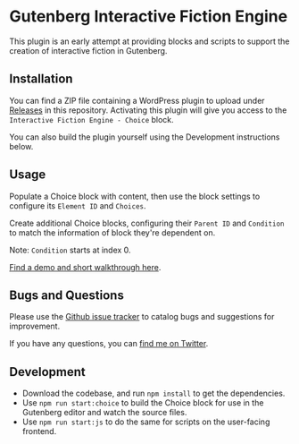 # Gutenberg Interactive Fiction Engine

This plugin is an early attempt at providing blocks and scripts to support the creation of interactive fiction in Gutenberg.

## Installation

You can find a ZIP file containing a WordPress plugin to upload under [Releases](https://github.com/artemiomorales/gutenberg-interactive-fiction-engine/releases/)  in this repository. Activating this plugin will give you access to the `Interactive Fiction Engine - Choice` block.

You can also build the plugin yourself using the Development instructions below.

## Usage

Populate a Choice block with content, then use the block settings to configure its `Element ID` and `Choices`.

Create additional Choice blocks, configuring their `Parent ID` and `Condition` to match the information of block they're dependent on.

Note: `Condition` starts at index 0.

[Find a demo and short walkthrough here](https://artemiosans.com/2022/10/20/introducing-the-gutenberg-interactive-fiction-engine/).

## Bugs and Questions

Please use the [Github issue tracker](https://github.com/artemiomorales/gutenberg-interactive-fiction-engine/issues) to catalog bugs and suggestions for improvement.

If you have any questions, you can [find me on Twitter](https://twitter.com/artemiosans).

## Development

- Download the codebase, and run `npm install` to get the dependencies.
- Use `npm run start:choice` to build the Choice block for use in the Gutenberg editor and watch the source files.
- Use `npm run start:js` to do the same for scripts on the user-facing frontend.
